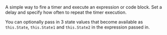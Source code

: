 ﻿A simple way to fire a timer and execute an expression or code block. Set a delay and specify how often to repeat the timer execution. 

You can optionally pass in 3 state values that become available as `this.State`, `this.State1` and `this.State2` in the expression passed in.